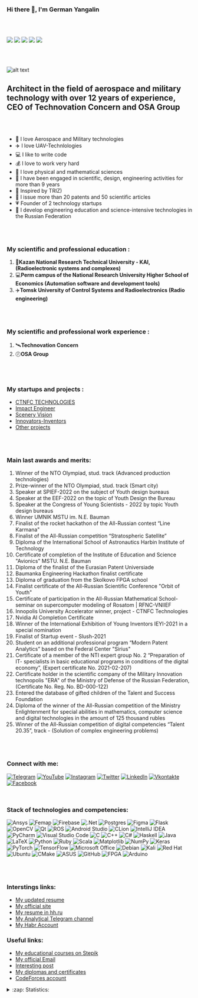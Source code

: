 ### Hi there 👋, I'm German Yangalin
<br />
<br />



![](https://komarev.com/ghpvc/?username=your-github-username)
![](https://img.shields.io/github/followers/German399?style=social)
![](https://img.shields.io/twitter/follow/german_nanoengi?style=social)
![](https://img.shields.io/youtube/channel/views/UCAHKAxFM54xKP_-E38tZEuQ?style=social)
![](https://img.shields.io/twitter/url?style=social&url=https%3A%2F%2Ftwitter.com%2Fgerman_nanoengi)

<br />
<br />

![alt text](https://sun9-14.userapi.com/impg/PpcG6N2HZdqQrqOZ-7UXk_TS9KYs75pE1PrgaA/DN3jBPzD9zk.jpg?size=1280x960&quality=95&sign=7944729e6e699fc608faf2ccfb83e69d&type=album)
## Architect in the field of aerospace and military technology with over 12 years of experience, CEO of Technovation Concern and OSA Group

<br />
<br />

- 🚀 I love Aerospace and Military technologies
- ✈️ I love UAV-Technlologies
- 💻 I like to write code
- 💰 I love to work very hard
- 📐 I love physical and mathematical sciences
- 📝 I have been engaged in scientific, design, engineering activities for more than 9 years
- 🔧 Inspired by TRIZ)
- 🚁 I issue more than 20 patents and 50 scientific articles
- 💗 Founder of 2 technology startups
- 🚝 I develop engineering education and science-intensive technologies in the Russian Federation



<br />
<br />


### My scientific and professional education :

1) 🚀**Kazan National Research Technical University - KAI, (Radioelectronic systems and complexes)**
2) 💻**Perm campus of the National Research University Higher School of Economics (Automation software and development tools)**
3) ✈️**Tomsk University of Control Systems and Radioelectronics (Radio engineering)**


<br />
<br />


### My scientific and professional work experience :

1) 🛰️**Technovation Concern**
2) 🕖**OSA Group**


<br />
<br />


### My startups and projects :

   - [CTNFC TECHNOLOGIES](https://carbotechlabs.com/)
   - [Impact Engineer](https://impact-engineer.com/)
   - [Scenery Vision](https://scenery-vision.com/)
   - [Innovators-Inventors](https://innovators-inventors.com/)
   - [Other projects](https://yanips.com/)


<br />
<br />



### Main last awards and merits:

1) Winner of the NTO Olympiad, stud. track (Advanced
production technologies)
2) Prize-winner of the NTO Olympiad, stud. track (Smart city)
3) Speaker at SPIEF-2022 on the subject of Youth
design bureaus
4) Speaker at the EEF-2022 on the topic of Youth Design
the Bureau
5) Speaker at the Congress of Young Scientists - 2022 by topic
Youth design bureaus
6) Winner UMNIK MSTU im. N.E. Bauman
7) Finalist of the rocket hackathon of the All-Russian contest “Line
Karmana"
8) Finalist of the All-Russian competition “Stratospheric Satellite”
9) Diploma of the International School of Astronautics
Harbin Institute of Technology
10) Certificate of completion of the Institute of Education and Science "Avionics" MSTU. N.E.
Bauman
11) Diploma of the finalist of the Eurasian Patent Universiade
12) Baumanka Engineering Hackathon finalist certificate
13) Diploma of graduation from the Skolkovo FPGA school
14) Finalist certificate of the All-Russian Scientific Conference
"Orbit of Youth"
15) Certificate of participation in the All-Russian Mathematical School-
seminar on supercomputer modeling of Rosatom | 
RFNC-VNIIEF
16) Innopolis University Accelerator winner, project -
CTNFC Technologies
17) Nvidia AI Completion Certificate
18) Winner of the International Exhibition of Young Inventors
IEYI-2021 in a special nomination
19) Finalist of Startup event - Slush-2021
20) Student on an additional professional program
“Modern Patent Analytics” based on the Federal
Center "Sirius"
21) Certificate of a member of the NTI expert group No. 2 “Preparation of IT-
specialists in basic educational programs in
conditions of the digital economy”, (Expert certificate No.
2021-02-207)
22) Certificate holder in the scientific company of the Military Innovation
technopolis "ERA" of the Ministry of Defense of the Russian Federation, (Certificate No. Reg.
No. BD-000-122)
23) Entered the database of gifted children of the Talent and Success Foundation
24) Diploma of the winner of the All-Russian competition of the Ministry
Enlightenment for special abilities in mathematics, computer science and
digital technologies in the amount of 125 thousand rubles
25) Winner of the All-Russian competition of digital competencies
“Talent 20.35”, track - (Solution of complex engineering problems)



<br />
<br />



### Connect with me:
[![Telegram](https://img.shields.io/badge/-Telegram-090909?style=for-the-badge&logo=telegram&logoColor=27A0D9)](https://t.me/YaGRtech)
[![YouTube](https://img.shields.io/badge/-YouTube-090909?style=for-the-badge&logo=YouTube&logoColor=FF0000)](https://www.youtube.com/channel/UCAHKAxFM54xKP_-E38tZEuQ)
[![Instagram](https://img.shields.io/badge/-Instagram-090909?style=for-the-badge&logo=instagram&logoColor=B4068E)](https://www.instagram.com/german_olympiad2035/?r=nametag)
[![Twitter](https://img.shields.io/badge/-Twitter-090909?style=for-the-badge&logo=Twitter&logoColor=1C9DEB)](https://twitter.com/german_nanoengi)
[![LinkedIn](https://img.shields.io/badge/-LinkedIn-090909?style=for-the-badge&logo=linkedin&logoColor=007BB6)](https://www.linkedin.com/in/german-iangalin-180a14209/)
[![Vkontakte](https://img.shields.io/badge/-Vkontakte-090909?style=for-the-badge&logo=Vk&logoColor=4F7DB3)](https://vk.com/nanoengineer35)
[![Facebook](https://img.shields.io/badge/-Facebook-090909?style=for-the-badge&logo=Facebook&logoColor=1195F5)](https://www.facebook.com/people/%D0%93%D0%B5%D1%80%D0%BC%D0%B0%D0%BD-%D0%AF%D0%BD%D0%B3%D0%B0%D0%BB%D0%B8%D0%BD/100047030895039/)

<br />

### Stack of technologies and competencies:
![Ansys](https://img.shields.io/badge/-Ansys-090909?style=for-the-badge&logo=Ansys&logoColor=f7f50a)
![Femap](https://img.shields.io/badge/-Femap-090909?style=for-the-badge&logo=&logoColor=0a5ef7)
![Firebase](https://img.shields.io/badge/-Firebase-090909?style=for-the-badge&logo=firebase&logoColor=F8C52C)
![.Net](https://img.shields.io/badge/-Framework-090909?style=for-the-badge&logo=.net&logoColor=E5D3FF)
![Postgres](https://img.shields.io/badge/postgres-%23316192.svg?style=for-the-badge&logo=postgresql&logoColor=white)
![Figma](https://img.shields.io/badge/figma-%23F24E1E.svg?style=for-the-badge&logo=figma&logoColor=white)
![Flask](https://img.shields.io/badge/flask-%23000.svg?style=for-the-badge&logo=flask&logoColor=white)
![OpenCV](https://img.shields.io/badge/opencv-%23white.svg?style=for-the-badge&logo=opencv&logoColor=white)
![Qt](https://img.shields.io/badge/Qt-%23217346.svg?style=for-the-badge&logo=Qt&logoColor=white)
![ROS](https://img.shields.io/badge/ros-%230A0FF9.svg?style=for-the-badge&logo=ros&logoColor=white)
![Android Studio](https://img.shields.io/badge/Android%20Studio-3DDC84.svg?style=for-the-badge&logo=android-studio&logoColor=white)
![CLion](https://img.shields.io/badge/CLion-black?style=for-the-badge&logo=clion&logoColor=white)
![IntelliJ IDEA](https://img.shields.io/badge/IntelliJIDEA-000000.svg?style=for-the-badge&logo=intellij-idea&logoColor=white)
![PyCharm](https://img.shields.io/badge/pycharm-143?style=for-the-badge&logo=pycharm&logoColor=black&color=black&labelColor=green)
![Visual Studio Code](https://img.shields.io/badge/Visual%20Studio%20Code-0078d7.svg?style=for-the-badge&logo=visual-studio-code&logoColor=white)
![C](https://img.shields.io/badge/c-%2300599C.svg?style=for-the-badge&logo=c&logoColor=white)
![C++](https://img.shields.io/badge/-C++-090909?style=for-the-badge&logo=C%2b%2b&logoColor=6296CC)
![C#](https://img.shields.io/badge/c%23-%23239120.svg?style=for-the-badge&logo=c-sharp&logoColor=white)
![Haskell](https://img.shields.io/badge/Haskell-5e5086?style=for-the-badge&logo=haskell&logoColor=white)
![Java](https://img.shields.io/badge/java-%23ED8B00.svg?style=for-the-badge&logo=java&logoColor=white)
![LaTeX](https://img.shields.io/badge/latex-%23008080.svg?style=for-the-badge&logo=latex&logoColor=white)
![Python](https://img.shields.io/badge/python-3670A0?style=for-the-badge&logo=python&logoColor=ffdd54)
![Ruby](https://img.shields.io/badge/ruby-%23CC342D.svg?style=for-the-badge&logo=ruby&logoColor=white)
![Scala](https://img.shields.io/badge/scala-%23DC322F.svg?style=for-the-badge&logo=scala&logoColor=white)
![Matplotlib](https://img.shields.io/badge/Matplotlib-%23ffffff.svg?style=for-the-badge&logo=Matplotlib&logoColor=black)
![NumPy](https://img.shields.io/badge/numpy-%23013243.svg?style=for-the-badge&logo=numpy&logoColor=white)
![Keras](https://img.shields.io/badge/Keras-%23D00000.svg?style=for-the-badge&logo=Keras&logoColor=white)
![PyTorch](https://img.shields.io/badge/PyTorch-%23EE4C2C.svg?style=for-the-badge&logo=PyTorch&logoColor=white)
![TensorFlow](https://img.shields.io/badge/-TensorFlow-090909?style=for-the-badge&logo=tensorflow&logoColor=F88C00)
![Microsoft Office](https://img.shields.io/badge/Microsoft_Office-D83B01?style=for-the-badge&logo=microsoft-office&logoColor=white)
![Debian](https://img.shields.io/badge/Debian-D70A53?style=for-the-badge&logo=debian&logoColor=white)
![Kali](https://img.shields.io/badge/Kali-268BEE?style=for-the-badge&logo=kalilinux&logoColor=white)
![Red Hat](https://img.shields.io/badge/Red%20Hat-EE0000?style=for-the-badge&logo=redhat&logoColor=white)
![Ubuntu](https://img.shields.io/badge/Ubuntu-E95420?style=for-the-badge&logo=ubuntu&logoColor=white)
![CMake](https://img.shields.io/badge/CMake-%23008FBA.svg?style=for-the-badge&logo=cmake&logoColor=white)
![ASUS](https://img.shields.io/badge/asus-000080.svg?style=for-the-badge&logo=asus&logoColor=white)
![GitHub](https://img.shields.io/badge/github-%23121011.svg?style=for-the-badge&logo=github&logoColor=white)
![FPGA](https://img.shields.io/badge/fpga-%23121011.svg?style=for-the-badge&logo=linux&logoColor=1147f4)
![Arduino](https://img.shields.io/badge/arduino-%23121011.svg?style=for-the-badge&logo=arduino&logoColor=1147f4)



<br />
<br />

### Interstings links:
<!-- BLOG-POST-LIST:START -->
- [My updated resume](https://disk.yandex.ru/i/NZfuRXpsb_fPAA)
- [My official site](https://yanips.com/)
- [My resume in hh.ru](https://korolev.hh.ru/resume/ba8f026dff0b342a910039ed1f71634d515471)
- [My Analytical Telegram channel](https://t.me/yangalintech)
- [My Habr Account](https://habr.com/ru/users/German2727/)
<!-- BLOG-POST-LIST:END -->

### Useful links:
<!-- BLOG-POST-LIST:START -->
- [My educational courses on Stepik](https://stepik.org/users/61018657)
- [My official Email](mailto:babasik5@mail.ru)
- [Interesting post](https://xn--b1aaffobumib0c5a.xn--p1ai/vdohnovitel/german-yangalin/)
- [My diplomas and certificates](https://disk.yandex.ru/d/S3_epyZkEp_o8w)
- [CodeForces account](https://codeforces.com/profile/German-Nanoengineer)
<!-- BLOG-POST-LIST:END -->



<details>
  <summary>:zap: Statistics:</summary>
   <img align="left" alt="codeSTACKr's GitHub Stats" src="https://github-readme-stats.vercel.app/api/top-langs/?username=German399&langs_count=8&layout=compact" />
    <br />
    <img align="left" alt="codeSTACKr's GitHub Stats" src="https://github-readme-stats.vercel.app/api?username=German399&show_icons=true" />
</details>


